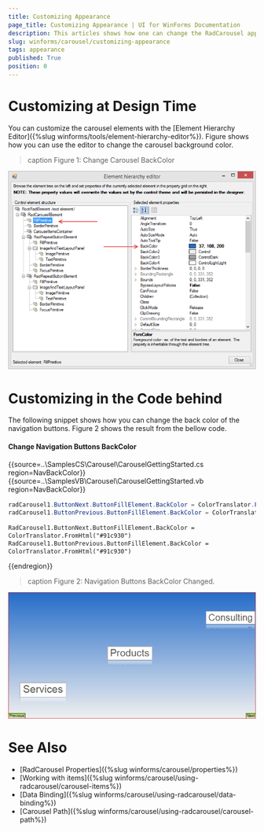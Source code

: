 ```yaml
---
title: Customizing Appearance
page_title: Customizing Appearance | UI for WinForms Documentation 
description: This articles shows how one can change the RadCarousel appearance. 
slug: winforms/carousel/customizing-appearance
tags: appearance
published: True 
position: 0
---
```


# Customizing at Design Time

You can customize the carousel elements with the [Element Hierarchy Editor]({%slug winforms/tools/element-hierarchy-editor%}). Figure shows how you can use the editor to change the carousel background color.

>caption Figure 1: Change Carousel BackColor

![carousel-customize-appearance001](images/carousel-customize-appearance001.png)

# Customizing in the Code behind

The following snippet shows how you can change the back color of the navigation buttons. Figure 2 shows the result from the bellow code.

#### Change Navigation Buttons BackColor

{{source=..\SamplesCS\Carousel\CarouselGettingStarted.cs region=NavBackColor}}
{{source=..\SamplesVB\Carousel\CarouselGettingStarted.vb region=NavBackColor}}

````C#
radCarousel1.ButtonNext.ButtonFillElement.BackColor = ColorTranslator.FromHtml("#91c930");
radCarousel1.ButtonPrevious.ButtonFillElement.BackColor = ColorTranslator.FromHtml("#91c930");

````
````VB.NET
RadCarousel1.ButtonNext.ButtonFillElement.BackColor = ColorTranslator.FromHtml("#91c930")
RadCarousel1.ButtonPrevious.ButtonFillElement.BackColor = ColorTranslator.FromHtml("#91c930")

````

{{endregion}}


>caption Figure 2: Navigation Buttons BackColor Changed.

![carousel-customize-appearance002](images/carousel-customize-appearance002.png)


# See Also

 * [RadCarousel Properties]({%slug winforms/carousel/properties%})
 * [Working with items]({%slug  winforms/carousel/using-radcarousel/carousel-items%})
 * [Data Binding]({%slug winforms/carousel/using-radcarousel/data-binding%})
 * [Carousel Path]({%slug winforms/carousel/using-radcarousel/carousel-path%})